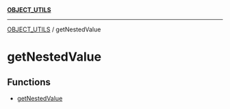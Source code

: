 [**OBJECT_UTILS**](../README.md)

***

[OBJECT_UTILS](../README.md) / getNestedValue

# getNestedValue

## Functions

- [getNestedValue](functions/getNestedValue.md)
